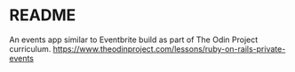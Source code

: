 # README

An events app similar to Eventbrite build as part of The Odin Project curriculum. https://www.theodinproject.com/lessons/ruby-on-rails-private-events
